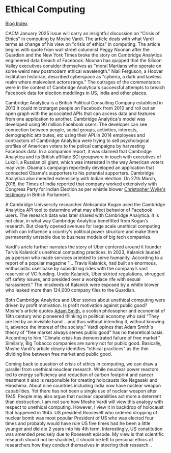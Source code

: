 # Ethical Computing

[Blog Index](../index.md)

CACM January 2025 issue will carry an insightful discussion on "Crisis of Ethics" in computing by Moshe Vardi. The article deals with what Vardi terms as
change of his view on "crisis of ethics" in computing. The article begins with quote from wall street columnist Peggy Noonan
after the Guardian and the New York Times broke the story on Cambridge Analytica engineered data breach of Facebook. Noonan has quipped that the
Silicon Valley executives consider themselves as "moral Martians who operate on some weird new postmodern ethical wavelength."  Niall Ferguson,
a Hoover Institution historian, described cyberspace as "cyberia, a dark and lawless realm where malevolent actors range." The outrages of the
commentators were in the context of Cambridge Analytica's successful attempts to breach Facebook data for election meddlings in US, India and other
places.

Cambridge Analytica is a British Political Consulting Company establised in 2013.It could microtarget people on Facebook from 2010 and roll out an
open graph with the accociated APIs that can access data and features from one application to another. Cambridge Analytica's model was developed using
90 million Facebook users. The developer can see connection between people, social groups, activities, interests, demographic attributes, etc using their 
API.In 2014 employees and contractors of Cambridge Analytica were trying to sell psychological profiles of American voters to the polical campaigns by harvesting
Facebook data. In a companion report, it was claimed that Cambridge Analytica and its British affiliate SCI groupwere in touch with executives of Lukoil,
a Russian oil giant, which was interested in the way American voters may vote. Obama's campaign reportedly developed an application that connected 
Obama's supporters to his potential supporters. Cambridge Analytica also meedled extensicely with Indian election. On 27th March, 2018, the Times of India 
reported that company worked extensively with Congress Party for Indian Election as per whistle blower 
[Christopher Wylie's testimony](https://timesofindia.indiatimes.com/india/whistleblower-names-congress-as-client-of-cambridge-analytica/articleshow/63491689.cmsin) 
in British Parliament. 

A Cambridge Univsersity researcher Aleksandar Kogan used the Cambridge Analytica API tool to determine what may affect behavior of Facebook users. 
The research data was later shared with Cambridge Analytica. It is not clear, in what way Cambridge Analytica benefitted from Kogan's research. But 
clearly opened avenues for large scale unethical computing which can influence a country's political power structure and make them permanently 
unstable due to business models of big tech companies.

Vardi's aricle further narrates the story of Uber centered around it founder Tarvis Kalanick's unethical computing practices.  In 2023, Kalanick lauded
as a person who made services oriented to serve humanity.  According to a report of a popular magazine "... Travis Kalanick, had built
an enormous, enthusiastic user base by subsidizing rides with the company’s vast reservoir of VC funding. Under Kalanick, Uber skirted regulations, 
shrugged off safety issues, and presided over a workplace rife with sexual harassment."  The misdeeds of Kalanick were exposed by a whitle blower
who leaked more than 124,000 company files to the Guardian. 

Both Cambridge Analytica and Uber stories about unethical computing were driven by profit motivation. Is profit motivation against public good? 
Moshe's article quotes [Adam Smith](https://en.wikipedia.org/wiki/Adam_Smith), a scotish philosopher and economist of 18th century who pioneered thinking 
in political economy who said "They are led by an invisible hand ...and thus without intending it, without knowing it, advance the interest of the society."
Vardi opines that Adam Smith's theory of "free market always serves public good" has no theoretical basis. According to him "Climate crisis has demonstrated 
failure of free market." Similarly, Big Tobacco companies are surely not for public good. Basically, Moshe Vardi's article clearly identifies "ethical
practices" as the thin dividing line between free market and public good. 

Coming back to question of crisis of ethics in computing, we can draw a parallel from unethical neuclear research. While neuclear power reactors led to 
energy sufficiency and reduction of carbon footprint and cancer treatment it also is responsible for creating holocausts like Nagasaki and
Hiroshima. About nine countries including India now have nuclear weapon capabilities. Yet there has not been a single use of nuclear weapon after 1945. 
People may also argue that nuclear capabilities act more a deterrent than destruction. I am not sure how Moshe Vardi will view this analogy with
respect to unethical computing. However, I view it in backdrop of holocaust that happened in 1945. US president Roosevelt who ordered dropping of
nuclear bomb was most popular President of US who was elected four times and probably would have rule US five times had he been a little younger and did 
die 2 years into his 4th term. Interestingly, US constitution was amended precisely due to Roosevelt episode. My view is that scientific research
should not be shackled, it should be left to personal ethics of researchers how they conduct themselves in steering their research. 
. 
